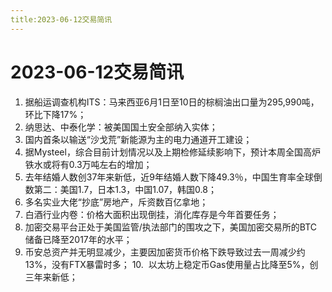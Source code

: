```yaml
---
title:2023-06-12交易简讯
---
```

# 2023-06-12交易简讯
1. 据船运调查机构ITS：马来西亚6月1日至10日的棕榈油出口量为295,990吨，环比下降17%；
2. 纳思达、中泰化学：被美国国土安全部纳入实体；
3. 国内首条以输送“沙戈荒”新能源为主的电力通道开工建设；
4. 据Mysteel，综合目前计划情况以及上期检修延续影响下，预计本周全国高炉铁水或将有0.3万吨左右的增加；
5. 去年结婚人数创37年来新低，近9年结婚人数下降49.3％，中国生育率全球倒数第二：美国1.7，日本1.3，中国1.07，韩国0.8；
6. 多名实业大佬“抄底”房地产，斥资数百亿拿地；
7. 白酒行业内卷：价格大面积出现倒挂，消化库存是今年首要任务；
8. 加密交易平台正处于美国监管/执法部门的围攻之下，美国加密交易所的BTC储备已降至2017年的水平；
9. 币安总资产并无明显减少，主要因加密货币价格下跌导致过去一周减少约13%，没有FTX暴雷时多；
10.  以太坊上稳定币Gas使用量占比降至5%，创三年来新低；
